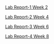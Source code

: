 [Lab Report-1 Week 2](https://chedwards492.github.io/cse15l-lab-reports/Lab1Week2/lab-report-1-week-2.html)

[Lab Report-2 Week 4](https://chedwards492.github.io/cse15l-lab-reports/Lab2Week4/lab-report-2-week-4.html)

[Lab Report-3 Week 6](https://chedwards492.github.io/cse15l-lab-reports/Lab3Week6/lab-report-3-week-6.html)

[Lab Report-4 Week 8](https://chedwards492.github.io/cse15l-lab-reports/Lab4Week8/lab-report-4-week-8.html)
